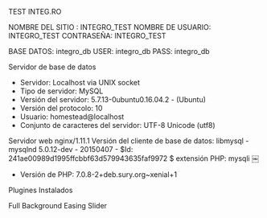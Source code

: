 TEST INTEG.RO


NOMBRE DEL SITIO : INTEGRO_TEST 
NOMBRE DE USUARIO: INTEGRO_TEST
CONTRASEÑA: INTEGRO_TEST



BASE DATOS: integro_db
USER: integro_db
PASS: integro_db


Servidor de base de datos
* Servidor: Localhost via UNIX socket
* Tipo de servidor: MySQL
* Versión del servidor: 5.7.13-0ubuntu0.16.04.2 - (Ubuntu)
* Versión del protocolo: 10
* Usuario: homestead@localhost
* Conjunto de caracteres del servidor: UTF-8 Unicode (utf8)




Servidor web
nginx/1.11.1
Versión del cliente de base de datos: libmysql - mysqlnd 5.0.12-dev - 20150407 - $Id: 241ae00989d1995ffcbbf63d579943635faf9972 $
extensión PHP: mysqli 
￼
* Versión de PHP: 7.0.8-2+deb.sury.org~xenial+1



Plugines Instalados

Full Background
Easing Slider






